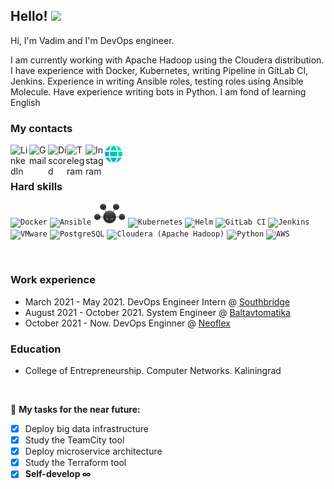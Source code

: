 ## Hello!  <img src="https://media.giphy.com/media/hvRJCLFzcasrR4ia7z/giphy.gif" width="15px">
  
Hi, I'm Vadim and I'm DevOps engineer. 

I am currently working with Apache Hadoop using the Cloudera distribution. I have experience with Docker, Kubernetes, writing Pipeline in GitLab CI, Jenkins. Experience in writing Ansible roles, testing roles using Ansible Molecule. Have experience writing bots in Python. I am fond of learning English

### My contacts

<a href="https://www.linkedin.com/in/ninja144/">
  <img align="left" alt="LinkedIn" title="LinkedIn" width="30px" src="https://upload.wikimedia.org/wikipedia/commons/thumb/c/ca/LinkedIn_logo_initials.png/768px-LinkedIn_logo_initials.png" />
</a>
<a href="mailto:vadimkubs@gmail.com">
  <img align="left" alt="Gmail" title="Gmail" width="30px" src="https://upload.wikimedia.org/wikipedia/commons/thumb/2/2e/Gmail_2020.png/640px-Gmail_2020.png" />
</a>
<a href="https://discord.gg/ArBGPjFf9k">
  <img align="left" alt="Discord" title="Discord" width="30px" src="https://pnggrid.com/wp-content/uploads/2021/05/Discord-Logo-Circle-1024x1024.png" />
</a>
<a href="https://t.me/Ninja_144">
  <img align="left" alt="Telegram" title="Telegram" width="30px" src="https://upload.wikimedia.org/wikipedia/commons/thumb/8/83/Telegram_2019_Logo.svg/1920px-Telegram_2019_Logo.svg.png" />
</a>
<a href="https://www.instagram.com/ninja_144_">
  <img align="left" alt="Instagram" title="Instagram" width="30px" src="https://upload.wikimedia.org/wikipedia/commons/thumb/a/a5/Instagram_icon.png/640px-Instagram_icon.png" />
</a>
<a href="http://kubasov.pro/">
  <img align="left" alt="My website" title="My website" width="30px" src="https://raw.githubusercontent.com/CraZZy144/images/main/web.png" />
</a>
<br />

<br />

### Hard skills

<code><img height="35" alt="Docker" title="Docker" src="https://blog.skillfactory.ru/wp-content/uploads/2022/01/vertical-logo-monochromatic-2822952.png"></code>
<code><img height="35" alt="Ansible" title="Ansible" src="https://w7.pngwing.com/pngs/243/344/png-transparent-ansible-openshift-red-hat-github-management-sina-weibo-angle-text-trademark.png"></code>
<code><img height="35" alt="Ansible Molecule" title="Ansible Molecule" src="https://github.com/CraZZy144/images/blob/main/ansible/ansible-molecule.png?raw=true"></code>
<code><img height="35" alt="Kubernetes" title="Kubernetes" src="https://cc.sj-cdn.net/instructor/3b7phrfskg78q-sysdig/courses/1l0o4pww6i815/promo-image.1580659076.png"></code>
<code><img height="35" alt="Helm" title="Helm" src="https://i0.wp.com/dotsandbrackets.com/wp-content/uploads/2018/07/helm-logo.jpg?fit=1596%2C1626&ssl=1"></code>
<code><img height="35" alt="GitLab CI" title="GitLab CI" src="https://nuts-agency.ru/upload/iblock/bac/bacce1db8d3d0810626b33e9ed0f1545.png"></code>
<code><img height="35" alt="Jenkins" title="Jenkins" src="https://upload.wikimedia.org/wikipedia/commons/thumb/e/e9/Jenkins_logo.svg/640px-Jenkins_logo.svg.png"></code>
<code><img height="35" alt="VMware" title="VMware" src="https://upload.wikimedia.org/wikipedia/commons/thumb/7/7d/VMware_Workstation_Icon.png/640px-VMware_Workstation_Icon.png"></code>
<code><img height="35" alt="PostgreSQL" title="PostgreSQL" src="https://upload.wikimedia.org/wikipedia/commons/thumb/2/29/Postgresql_elephant.svg/640px-Postgresql_elephant.svg.png"></code>
<code><img height="35" alt="Cloudera (Apache Hadoop)" title="Cloudera (Apache Hadoop)" src="https://yt3.ggpht.com/ytc/AKedOLSyC0xU7DEnbw7NyFasin5l-Ukhubd4NVtsToNKig=s900-c-k-c0x00ffffff-no-rj"></code>
<code><img height="35" alt="Python" title="Python" src="https://web-creator.ru/uploads/Page/19/python.svg"></code>
<code><img height="35" alt="AWS" title="AWS" src="https://www.marketingmilk.com/wp-content/uploads/2019/07/mm-blog-image-1.png"></code>

<br />

### Work experience

* March 2021 - May 2021.  DevOps Engineer Intern @ [Southbridge](https://southbridge.io)
* August 2021 - October 2021.  System Engineer @ [Baltavtomatika](https://baltgps.ru)
* October 2021 - Now.  DevOps Enginner @ [Neoflex](https://www.neoflex.ru/)


### Education

* College of Entrepreneurship. Computer Networks. Kaliningrad

<br />

🚧 **My tasks for the near future:**
<!-- TODO-IST:START -->
* [x] Deploy big data infrastructure
* [x] Study the TeamCity tool
* [x] Deploy microservice architecture
* [x] Study the Terraform tool
* [x] **Self-develop ∞**

<!-- TODO-IST:END -->
